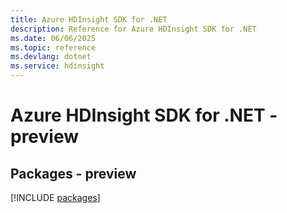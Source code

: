 ```yaml
---
title: Azure HDInsight SDK for .NET
description: Reference for Azure HDInsight SDK for .NET
ms.date: 06/06/2025
ms.topic: reference
ms.devlang: dotnet
ms.service: hdinsight
---
```

# Azure HDInsight SDK for .NET - preview
## Packages - preview
[!INCLUDE [packages](hdinsight-index.md)]